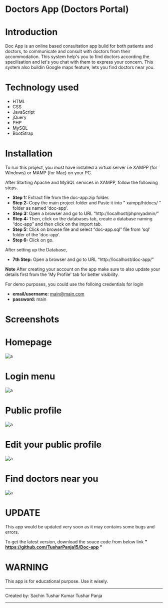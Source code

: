 # Doctors App (Doctors Portal) 


# Introduction

Doc App is an online based consultation app bulid for both patients and doctors, to communicate and consult with doctors from their accommodation. This system help's you to find doctors according the specilisation and let's you chat with them to express your concern. This system also buildin Google maps feature, lets you find doctors near you.


# Technology used

- HTML
- CSS
- JavaScript
- jQuery
- PHP
- MySQL
- BootStrap


# Installation

To run this project, you must have installed a virtual server i.e XAMPP (for Windows) or MAMP (for Mac) on your PC.

After Starting Apache and MySQL services in XAMPP, follow the following steps. 

- **Step 1:** Extract file from the doc-app.zip folder. 
- **Step 2:** Copy the main project folder and Paste it into " xampp/htdocs/ " folder as named 'doc-app'. 
- **Step 3:** Open a browser and go to URL “http://localhost/phpmyadmin/” 
- **Step 4:** Then, click on the databases tab, create a database naming “doc-app” and then click on the import tab. 
- **Step 5:** Click on browse file and select “doc-app.sql” file from 'sql' folder of the 'doc-app'. 
- **Step 6:** Click on go.

After setting up the Database, 

- **7th Step:** Open a browser and go to URL “http://localhost/doc-app/”

**Note** After creating your account on the app make sure to also update your details first from the 'My Profile' tab for better visibility.


For demo purposes, you could use the folloing credentials for login 
- **email/username:** main@main.com 
- **password:** main


# Screenshots

# Homepage
![a](../main/docs/img/screenshots/task.png)


# Login menu
![a](../main/docs/img/screenshots/task.png)


# Public profile
![a](../main/docs/img/screenshots/task.png)


# Edit your public profile
![a](../main/docs/img/screenshots/task.png)


# Find doctors near you
![a](../main/docs/img/screenshots/task.png)



# UPDATE 

This app would be updated very soon as it may contains some bugs and errors.

To get the latest version, download the souce code from below link 
**" https://github.com/TusharPanja15/Doc-app "** 


# WARNING

This app is for educational purpose. Use it wisely.



**************************************

Created by: Sachin
            Tushar Kumar
            Tushar Panja


**************************************